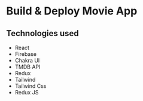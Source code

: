# Build & Deploy Movie App

## Technologies used

- React
- Firebase
- Chakra UI
- TMDB API
- Redux
- Tailwind
- Tailwind Css
- Redux JS
